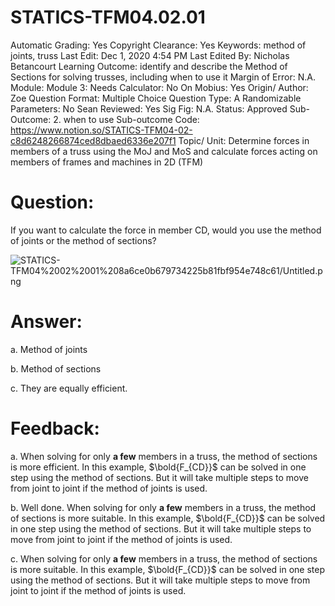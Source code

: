 # STATICS-TFM04.02.01

Automatic Grading: Yes
Copyright Clearance: Yes
Keywords: method of joints, truss
Last Edit: Dec 1, 2020 4:54 PM
Last Edited By: Nicholas Betancourt
Learning Outcome: identify and describe the Method of Sections for solving trusses, including when to use it
Margin of Error: N.A.
Module: Module 3:
Needs Calculator: No
On Mobius: Yes
Origin/ Author: Zoe
Question Format: Multiple Choice
Question Type: A
Randomizable Parameters: No
Sean Reviewed: Yes
Sig Fig: N.A.
Status: Approved
Sub-Outcome: 2. when to use
Sub-outcome Code: https://www.notion.so/STATICS-TFM04-02-c8d6248266874ced8dbaed6336e207f1
Topic/ Unit: Determine forces in members of a truss using the MoJ and MoS and calculate forces acting on members of frames and machines in 2D (TFM)

# Question:

If you want to calculate the force in member CD, would you use the method of joints or the method of sections?

![STATICS-TFM04%2002%2001%208a6ce0b679734225b81fbf954e748c61/Untitled.png](STATICS-TFM04%2002%2001%208a6ce0b679734225b81fbf954e748c61/Untitled.png)

# Answer:

a. Method of joints

b. Method of sections

c. They are equally efficient. 

# Feedback:

a. When solving for only **a few** members in a truss,  the method of sections is more efficient. In this example, $\bold{F_{CD}}$ can be solved in one step using the method of sections. But it will take multiple steps to move from joint to joint if the method of joints is used. 

b. Well done. When solving for only **a few** members in a truss,  the method of sections is more suitable. In this example, $\bold{F_{CD}}$ can be solved in one step using the method of sections. But it will take multiple steps to move from joint to joint if the method of joints is used. 

c. When solving for only **a few** members in a truss,  the method of sections is more suitable. In this example, $\bold{F_{CD}}$ can be solved in one step using the method of sections. But it will take multiple steps to move from joint to joint if the method of joints is used.